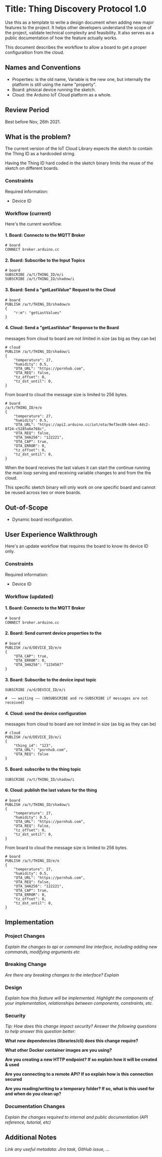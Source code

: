 # Title: Thing Discovery Protocol 1.0

Use this as a template to write a design document when adding new
major features to the project. It helps other developers
understand the scope of the project, validate technical complexity and
feasibility. It also serves as a public documentation of how the feature
actually works.

This document describes the workflow to allow a board to get a proper configuraition from the cloud.

## Names and Conventions

 - Properties: is the old name, Variable is the new one, but internally the platform is still using the name "property".
 - Board: phisical device running the sketch.
 - Cloud: the Arduino IoT Cloud platform as a whole.

## Review Period

Best before Nov, 26th 2021.

## What is the problem?

The current version of the IoT Cloud Library expects the sketch to contain the Thing ID as a hardcoded string.

Having the Thing ID hard coded in the sketch binary limits the reuse of the sketch on different boards.


### Constraints

Required information:
 - Device ID

### Workflow (current)

Here's the current workflow.

#### 1. Board: Connecto to the MQTT Broker

```
# board
CONNECT broker.arduino.cc
```

#### 2. Board: Subscribe to the Input Topics

```
# board
SUBSCRIBE /a/t/THING_ID/e/i
SUBSCRIBE /a/t/THING_ID/shadow/i
```

#### 3. Board: Send a "getLastValue" Request to the Cloud

```
# board
PUBLISH /a/t/THING_ID/shadow/o
{
    "r:m": "getLastValues"
}
```

#### 4. Cloud: Send a "getLastValue" Response to the Board

messages from cloud to board are not limited in size (as big as they can be)

```
# cloud
PUBLISH /a/t/THING_ID/shadow/i
{
    "temperature": 27,
    "humidity": 0.5,
    "OTA_URL": "https://pornhub.com",
    "OTA_REQ": false,
    "tz_offset": 0,
    "tz_dst_until": 0,
}
```

From board to cloud the message size is limited to 256 bytes.

```
# board
/a/t/THING_ID/e/o
{
    "temperature": 27,
    "humidity": 0.5,
    "OTA_URL": "https://api2.arduino.cc/iot/ota/9ef3ec89-b4e4-4dc2-8f24-c5285a6e768c",
    "OTA_REQ": false,
    "OTA_SHA256": "122221",
    "OTA_CAP": true,
    "OTA_ERROR": 0,
    "tz_offset": 0,
    "tz_dst_until": 0,
}
```

When the board receives the last values it can start the continue running the main loop serving and receiving variable changes to and from the the cloud.

This specific sketch binary will only work on one specific board and cannot be reused across two or more boards.

## Out-of-Scope

 - Dynamic board recofiguration.


## User Experience Walkthrough

Here's an update workflow that requires the board to know its device ID only.

### Constraints

Required information:
 - Device ID

### Workflow (updated)

#### 1. Board: Connecto to the MQTT Broker

```
# board
CONNECT broker.arduino.cc
```

#### 2. Board: Send current device properties to the

```
# board
PUBLISH /a/d/DEVICE_ID/e/o
{
    "OTA_CAP": true,
    "OTA_ERROR": 0,
    "OTA_SHA256": "1234567"
}
```

#### 3. Board: Subscribe to the device input topic

```
SUBSCRIBE /a/d/DEVICE_ID/e/i

#  —— waiting —— (UNSUBSCRIBE and re-SUBSCRIBE if messages are not received)
```

#### 4. Cloud: send the device configuration

messages from cloud to board are not limited in size (as big as they can be)

```
# cloud
PUBLISH /a/d/DEVICE_ID/e/i
{
    "thing_id": "123",
    "OTA_URL": "pornhub.com",
    "OTA_REQ": false
}
```


#### 5. Board: subscribe to the thing topic

```
SUBSCRIBE /a/t/THING_ID/shadow/i
```

#### 6. Cloud: publish the last values for the thing

```
# board
PUBLISH /a/t/THING_ID/shadow/i
{
    "temperature": 27,
    "humidity": 0.5,
    "OTA_URL": "https://pornhub.com",
    "OTA_REQ": false,
    "tz_offset": 0,
    "tz_dst_until": 0,
}
```

From board to cloud the message size is limited to 256 bytes.

```
# board
PUBLISH /a/t/THING_ID/e/o
{
    "temperature": 27,
    "humidity": 0.5,
    "OTA_URL": "https://pornhub.com",
    "OTA_REQ": false,
    "OTA_SHA256": "122221",
    "OTA_CAP": true,
    "OTA_ERROR": 0,
    "tz_offset": 0,
    "tz_dst_until": 0,
}
```


## Implementation

### Project Changes

_Explain the changes to api or command line interface, including adding new
commands, modifying arguments etc_

### Breaking Change

_Are there any breaking changes to the interface? Explain_

### Design

_Explain how this feature will be implemented. Highlight the components
of your implementation, relationships_ _between components, constraints,
etc._

### Security

_Tip: How does this change impact security? Answer the following
questions to help answer this question better:_

**What new dependencies (libraries/cli) does this change require?**

**What other Docker container images are you using?**

**Are you creating a new HTTP endpoint? If so explain how it will be
created & used**

**Are you connecting to a remote API? If so explain how is this
connection secured**

**Are you reading/writing to a temporary folder? If so, what is this
used for and when do you clean up?**

### Documentation Changes

_Explain the changes required to internal and public documentation (API reference, tutorial, etc)_

## Additional Notes

_Link any useful metadata: Jira task, GitHub issue, …_

